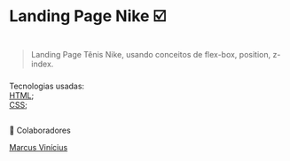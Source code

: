 # Landing Page Nike ☑️




<img src="./assets/Animação.gif" alt="">



> Landing Page Tênis Nike, usando conceitos de flex-box, position, z-index.
###
Tecnologias usadas:
<br>
<a href="https://developer.mozilla.org/pt-BR/docs/Web/HTML" target="blank">HTML</a>;
<br>
<a href="https://developer.mozilla.org/pt-BR/docs/Web/CSS" target="blank">CSS</a>;

## 
🤝 Colaboradores

<a href="https://www.linkedin.com/in/marcusviniciusbeghelisantos/" target="_blank">Marcus Vinícius</a>





